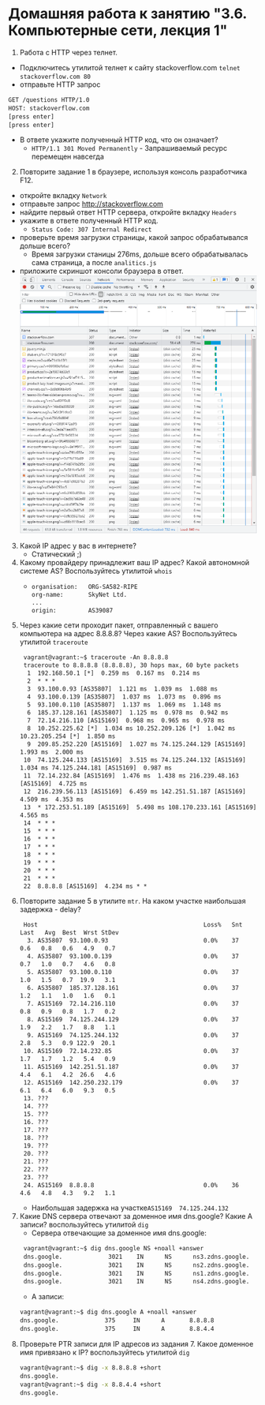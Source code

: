 # Домашняя работа к занятию "3.6. Компьютерные сети, лекция 1"

1. Работа c HTTP через телнет.
- Подключитесь утилитой телнет к сайту stackoverflow.com
`telnet stackoverflow.com 80`
- отправьте HTTP запрос
```bash
GET /questions HTTP/1.0
HOST: stackoverflow.com
[press enter]
[press enter]
```
- В ответе укажите полученный HTTP код, что он означает?
    * `HTTP/1.1 301 Moved Permanently` - Запрашиваемый ресурс перемещен навсегда
2. Повторите задание 1 в браузере, используя консоль разработчика F12.
- откройте вкладку `Network`
- отправьте запрос http://stackoverflow.com
- найдите первый ответ HTTP сервера, откройте вкладку `Headers`
- укажите в ответе полученный HTTP код.
    * `Status Code: 307 Internal Redirect`
- проверьте время загрузки страницы, какой запрос обрабатывался дольше всего?
    * Время загрузки станицы 276ms, дольше всего обрабатывалась сама страница, а после `analitics.js`
- приложите скриншот консоли браузера в ответ.
![browser_console](screenshots/sysadm_net_2.PNG)
3. Какой IP адрес у вас в интернете?
    * Статический ;)
4. Какому провайдеру принадлежит ваш IP адрес? Какой автономной системе AS? Воспользуйтесь утилитой `whois`
    * ```
      organisation:   ORG-SA582-RIPE
      org-name:       SkyNet Ltd.
      ...
      origin:         AS39087
      ```
5. Через какие сети проходит пакет, отправленный с вашего компьютера на адрес 8.8.8.8? Через какие AS? Воспользуйтесь утилитой `traceroute`
   ```
    vagrant@vagrant:~$ traceroute -An 8.8.8.8
    traceroute to 8.8.8.8 (8.8.8.8), 30 hops max, 60 byte packets
     1  192.168.50.1 [*]  0.259 ms  0.167 ms  0.214 ms
     2  * * *
     3  93.100.0.93 [AS35807]  1.121 ms  1.039 ms  1.088 ms
     4  93.100.0.139 [AS35807]  1.037 ms  1.073 ms  0.896 ms
     5  93.100.0.110 [AS35807]  1.137 ms  1.069 ms  1.148 ms
     6  185.37.128.161 [AS35807]  1.125 ms  0.978 ms  0.942 ms
     7  72.14.216.110 [AS15169]  0.968 ms  0.965 ms  0.978 ms
     8  10.252.225.62 [*]  1.034 ms 10.252.209.126 [*]  1.042 ms 10.23.205.254 [*]  1.850 ms
     9  209.85.252.220 [AS15169]  1.027 ms 74.125.244.129 [AS15169]  1.993 ms  2.000 ms
    10  74.125.244.133 [AS15169]  3.515 ms 74.125.244.132 [AS15169]  1.034 ms 74.125.244.181 [AS15169]  0.987 ms
    11  72.14.232.84 [AS15169]  1.476 ms  1.438 ms 216.239.48.163 [AS15169]  4.725 ms
    12  216.239.56.113 [AS15169]  6.459 ms 142.251.51.187 [AS15169]  4.509 ms  4.353 ms
    13  * 172.253.51.189 [AS15169]  5.498 ms 108.170.233.161 [AS15169]  4.565 ms
    14  * * *
    15  * * *
    16  * * *
    17  * * *
    18  * * *
    19  * * *
    20  * * *
    21  * * *
    22  8.8.8.8 [AS15169]  4.234 ms * *
   ```
6. Повторите задание 5 в утилите `mtr`. На каком участке наибольшая задержка - delay?
   ```
    Host                                               Loss%   Snt   Last   Avg  Best  Wrst StDev
     3. AS35807  93.100.0.93                           0.0%    37    0.6   0.8   0.6   4.9   0.7
     4. AS35807  93.100.0.139                          0.0%    37    0.7   1.0   0.7   4.6   0.8
     5. AS35807  93.100.0.110                          0.0%    37    1.0   1.5   0.7  19.9   3.1
     6. AS35807  185.37.128.161                        0.0%    37    1.2   1.1   1.0   1.6   0.1
     7. AS15169  72.14.216.110                         0.0%    37    0.8   0.9   0.8   1.7   0.2
     8. AS15169  74.125.244.129                        0.0%    37    1.9   2.2   1.7   8.8   1.1
     9. AS15169  74.125.244.132                        0.0%    37    2.8   5.3   0.9 122.9  20.1
    10. AS15169  72.14.232.85                          0.0%    37    1.7   1.7   1.2   5.4   0.9
    11. AS15169  142.251.51.187                        0.0%    37    4.4   6.1   4.2  26.6   4.6
    12. AS15169  142.250.232.179                       0.0%    37    6.1   6.4   6.0   9.3   0.5
    13. ???
    14. ???
    15. ???
    16. ???
    17. ???
    18. ???
    19. ???
    20. ???
    21. ???
    22. ???
    23. ???
    24. AS15169  8.8.8.8                               0.0%    36    4.6   4.8   4.3   9.2   1.1
   ```
    * Наибольшая задержка на участке`AS15169  74.125.244.132`
7. Какие DNS сервера отвечают за доменное имя dns.google? Какие A записи? воспользуйтесь утилитой `dig`
   * Сервера отвечающие за доменное имя dns.google:
   ```bash
    vagrant@vagrant:~$ dig dns.google NS +noall +answer
    dns.google.             3021    IN      NS      ns3.zdns.google.
    dns.google.             3021    IN      NS      ns2.zdns.google.
    dns.google.             3021    IN      NS      ns1.zdns.google.
    dns.google.             3021    IN      NS      ns4.zdns.google.
   ```
   * А записи:
    ```bash
    vagrant@vagrant:~$ dig dns.google A +noall +answer
    dns.google.             375     IN      A       8.8.8.8
    dns.google.             375     IN      A       8.8.4.4
    ```
8. Проверьте PTR записи для IP адресов из задания 7. Какое доменное имя привязано к IP? воспользуйтесь утилитой `dig`
    ```bash
    vagrant@vagrant:~$ dig -x 8.8.8.8 +short
    dns.google.
    vagrant@vagrant:~$ dig -x 8.8.4.4 +short
    dns.google.
    ```
